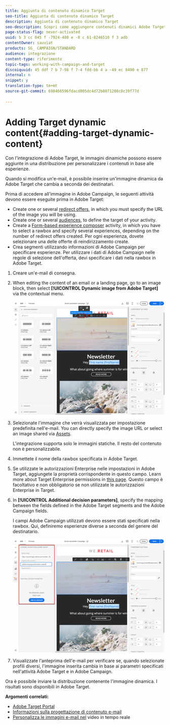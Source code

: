 ```yaml
---
title: Aggiunta di contenuto dinamico Target
seo-title: Aggiunta di contenuto dinamico Target
description: Aggiunta di contenuto dinamico Target
seo-description: Scopri come aggiungere contenuti dinamici Adobe Target in una distribuzione di Adobe Campaign.
page-status-flag: never-activated
uuid: b 3 cc 045 f -7924-480 e -8 c 61-8246510 f 3 adb
contentOwner: sauviat
products: SG_ CAMPAIGN/STANDARD
audience: integrazione
content-type: riferimento
topic-tags: working-with-campaign-and-target
discoiquuid: 45 ddf 7 b 7-98 f 7-4 fdd-bb 4 a -49 ec 8490 e 877
internal: n
snippet: y
translation-type: tm+mt
source-git-commit: 698466596fdacd005dc4d72b8071208c8c39f77d

---
```



# Adding Target dynamic content{#adding-target-dynamic-content}

Con l'integrazione di Adobe Target, le immagini dinamiche possono essere aggiunte in una distribuzione per personalizzare i contenuti in base alle esperienze.

Quando si modifica un'e-mail, è possibile inserire un'immagine dinamica da Adobe Target che cambia a seconda dei destinatari.

Prima di accedere all'immagine in Adobe Campaign, le seguenti attività devono essere eseguite prima in Adobe Target:

* Create one or several [redirect offers](https://marketing.adobe.com/resources/help/en_US/tnt/help/t_Creating_a_Redirect_Offer.html), in which you must specify the URL of the image you will be using.
* Create one or several [audiences](https://marketing.adobe.com/resources/help/en_US/target/ov/c_about_segments.html), to define the target of your activity.
* Create a [Form-based experience composer](https://marketing.adobe.com/resources/help/en_US/target/target/t_form_experience_composer.html) activity, in which you have to select a rawbox and specify several experiences, depending on the number of redirect offers created. Per ogni esperienza, dovete selezionare una delle offerte di reindirizzamento create.
* Crea segmenti utilizzando informazioni di Adobe Campaign per specificare esperienze. Per utilizzare i dati di Adobe Campaign nelle regole di selezione dell'offerta, devi specificare i dati nella rawbox in Adobe Target.

1. Creare un'e-mail di consegna.
1. When editing the content of an email or a landing page, go to an image block, then select **[!UICONTROL Dynamic image from Adobe Target]** via the contextual menu.

   ![](assets/tar_insert_dynamic_image.png)

1. Selezionate l'immagine che verrà visualizzata per impostazione predefinita nell'e-mail. You can directly specify the image URL or select an image shared via [Assets](../../integrating/using/working-with-campaign-and-assets-core-service.md).

   L'integrazione supporta solo le immagini statiche. Il resto del contenuto non è personalizzabile.

1. Immettete il nome della rawbox specificata in Adobe Target.
1. Se utilizzate le autorizzazioni Enterprise nelle impostazioni in Adobe Target, aggiungete la proprietà corrispondente in questo campo. Learn more about Target Enterprise permissions in [this page](https://marketing.adobe.com/resources/help/en_US/target/target/properties-overview.html). Questo campo è facoltativo e non obbligatorio se non utilizzate le autorizzazioni Enterprise in Target.
1. In **[!UICONTROL Additional decision parameters]**, specify the mapping between the fields defined in the Adobe Target segments and the Adobe Campaign fields.

   I campi Adobe Campaign utilizzati devono essere stati specificati nella rawbox. Qui, definiremo esperienze diverse a seconda del genere del destinatario.

   ![](assets/tar_additional_decisionning_parameters.png)

1. Visualizzate l'anteprima dell'e-mail per verificare se, quando selezionate profili diversi, l'immagine inserita cambia in base ai parametri specificati nell'attività Adobe Target e in Adobe Campaign.

Ora è possibile inviare la distribuzione contenente l'immagine dinamica. I risultati sono disponibili in Adobe Target.

**Argomenti correlati:**

* [Adobe Target Portal](https://marketing.adobe.com/resources/help/en_US/target/a4t/c_campaign_and_target.html)
* [Informazioni sulla progettazione di contenuto e-mail](../../designing/using/about-email-content-design.md)
* [Personalizza le immagini e-mail nel](https://helpx.adobe.com/marketing-cloud/how-to/email-marketing.html) video in tempo reale

